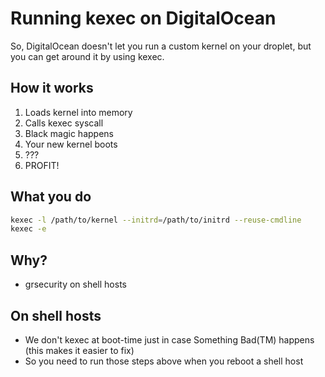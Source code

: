 # Running kexec on DigitalOcean
So, DigitalOcean doesn't let you run a custom kernel on your droplet, but you can get around it by using kexec.

## How it works
1. Loads kernel into memory
2. Calls kexec syscall
3. Black magic happens
4. Your new kernel boots
5. ???
6. PROFIT!

## What you do
```bash
kexec -l /path/to/kernel --initrd=/path/to/initrd --reuse-cmdline
kexec -e
```

## Why?
- grsecurity on shell hosts

## On shell hosts
- We don't kexec at boot-time just in case Something Bad(TM) happens (this makes it easier to fix)
- So you need to run those steps above when you reboot a shell host

